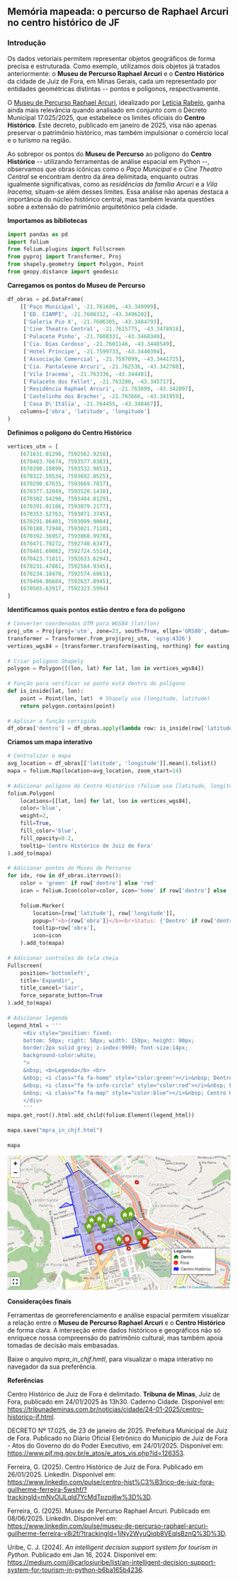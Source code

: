 ## Memória mapeada: o percurso de Raphael Arcuri no centro histórico de JF

### Introdução

Os dados vetoriais permitem representar objetos geográficos de forma
precisa e estruturada. Como exemplo, utilizamos dois objetos já tratados
anteriormente: o **Museu de Percurso Raphael Arcuri** e o **Centro
Histórico** da cidade de Juiz de Fora, em Minas Gerais, cada um
representado por entidades geométricas distintas -- pontos e polígonos,
respectivamente.

O [Museu de Percurso Raphael
Arcuri](https://www.instagram.com/museuraphaelarcuri?igsh=MWRjNWV1cnZnczE5aQ==),
idealizado por [Letícia
Rabelo](https://www.instagram.com/leticiarabelo.arq?igsh=dndsYTdsemM4ZWdw),
ganha ainda mais relevância quando analisado em conjunto com o Decreto
Municipal 17.025/2025, que estabelece os limites oficiais do **Centro
Histórico**. Este decreto, publicado em janeiro de 2025, visa não apenas
preservar o patrimônio histórico, mas também impulsionar o comércio
local e o turismo na região.

Ao sobrepor os pontos do **Museu de Percurso** ao polígono do **Centro
Histórico** -- utilizando ferramentas de análise espacial em Python --,
observamos que obras icônicas como o *Paço Municipal* e o *Cine Theatro
Central* se encontram dentro da área delimitada, enquanto outras
igualmente significativas, como as *residências da família Arcuri* e a
*Vila Iracema,* situam-se além desses limites. Essa análise não apenas
destaca a importância do núcleo histórico central, mas também levanta
questões sobre a extensão do patrimônio arquitetônico pela cidade.

**Importamos as bibliotecas**

``` python
import pandas as pd
import folium
from folium.plugins import Fullscreen
from pyproj import Transformer, Proj
from shapely.geometry import Polygon, Point
from geopy.distance import geodesic
```

**Carregamos os pontos do Museu de Percurso**

``` python
df_obras = pd.DataFrame(
    [['Paço Municipal', -21.761600, -43.349999],
     ['ED. CIAMPI', -21.7608312, -43.3496202],
     ['Galeria Pio X', -21.7606305, -43.3484793],
     ['Cine Theatro Central', -21.7615775, -43.3478918],
     ['Palacete Pinho', -21.7608331, -43.3468349],
     ['Cia. Dias Cardoso', -21.7601146, -43.3448549],
     ['Hotel Príncipe', -21.7599733, -43.3440394],
     ['Associação Comercial', -21.7597099, -43.3441725],
     ['Cia. Pantaleone Arcuri', -21.762536, -43.342788],
     ['Vila Iracema', -21.763336, -43.344481],
     ['Palacete dos Fellet', -21.763280, -43.345717],
     ['Residência Raphael Arcuri', -21.763699, -43.342097],
     ['Castelinho dos Bracher', -21.763666, -43.341959],
     ['Casa D\'Itália', -21.764455, -43.348467]],
    columns=['obra', 'latitude', 'longitude']
)
```

**Definimos o polígono do Centro Histórico**

``` python
vertices_utm = [
    (671631.01298, 7592562.9258),  
    (670483.76674, 7593577.0383),  
    (670398.10899, 7593532.9851),  
    (670322.59534, 7593692.0525),  
    (670290.67635, 7593669.7837),  
    (670377.32049, 7593520.1438),  
    (670302.54290, 7593484.0129),  
    (670391.01186, 7593079.2177),  
    (670353.52763, 7593071.3745),  
    (670291.86401, 7593099.9004),  
    (670188.72948, 7593021.7110),  
    (670392.36957, 7593068.9978),  
    (670471.79272, 7592740.6347),  
    (670401.69082, 7592724.5514),  
    (670423.71811, 7592633.6294),  
    (670231.47881, 7592584.9345),  
    (670234.18470, 7592574.6061),  
    (670494.86684, 7592637.8945),  
    (670565.63917, 7592323.5994)
]
```

**Identificamos quais pontos estão dentro e fora do polígono**

``` python
# Converter coordenadas UTM para WGS84 (lat/lon)
proj_utm = Proj(proj='utm', zone=23, south=True, ellps='GRS80', datum='WGS84')
transformer = Transformer.from_proj(proj_utm, 'epsg:4326')
vertices_wgs84 = [transformer.transform(easting, northing) for easting, northing in vertices_utm]

# Criar polígono Shapely 
polygon = Polygon([(lon, lat) for lat, lon in vertices_wgs84])

# Função para verificar se ponto está dentro do polígono
def is_inside(lat, lon):
    point = Point(lon, lat)  # Shapely usa (longitude, latitude)
    return polygon.contains(point)

# Aplicar a função corrigida
df_obras['dentro'] = df_obras.apply(lambda row: is_inside(row['latitude'], row['longitude']), axis=1)
```

**Criamos um mapa interativo**

``` python
# Centralizar o mapa
avg_location = df_obras[['latitude', 'longitude']].mean().tolist()
mapa = folium.Map(location=avg_location, zoom_start=14)

# Adicionar polígono do Centro Histórico (folium usa [latitude, longitude])
folium.Polygon(
    locations=[[lat, lon] for lat, lon in vertices_wgs84],
    color='blue',
    weight=2,
    fill=True,
    fill_color='blue',
    fill_opacity=0.2,
    tooltip='Centro Histórico de Juiz de Fora'
).add_to(mapa)

# Adicionar pontos do Museu de Percurso
for idx, row in df_obras.iterrows():
    color = 'green' if row['dentro'] else 'red'
    icon = folium.Icon(color=color, icon='home' if row['dentro'] else 'info-sign')
    
    folium.Marker(
        location=[row['latitude'], row['longitude']],
        popup=f"<b>{row['obra']}</b><br>Status: {'Dentro' if row['dentro'] else 'Fora'} do Centro Histórico",
        tooltip=row['obra'],
        icon=icon
    ).add_to(mapa)

# Adicionar controles de tela cheia
Fullscreen(
    position='bottomleft',
    title='Expandir',
    title_cancel='Sair',
    force_separate_button=True
).add_to(mapa)

# Adicionar legenda
legend_html = '''
     <div style="position: fixed; 
     bottom: 50px; right: 50px; width: 150px; height: 90px; 
     border:2px solid grey; z-index:9999; font-size:14px;
     background-color:white;
     ">
     &nbsp; <b>Legenda</b> <br>
     &nbsp; <i class="fa fa-home" style="color:green"></i>&nbsp; Dentro <br>
     &nbsp; <i class="fa fa-info-circle" style="color:red"></i>&nbsp; Fora <br>
     &nbsp; <i class="fa fa-map" style="color:blue"></i>&nbsp; Centro Histórico
     </div>
     '''
mapa.get_root().html.add_child(folium.Element(legend_html))

mapa.save("mpra_in_chjf.html")

mapa
```
![](mpra_in_chjf.png)



**Considerações finais**

Ferramentas de georreferenciamento e análise espacial permitem
visualizar a relação entre o **Museu de Percurso Raphael Arcuri** e o
**Centro Histórico** de forma clara. A interseção entre dados históricos
e geográficos não só enriquece nossa compreensão do patrimônio cultural,
mas também apoia tomadas de decisão mais embasadas.

Baixe o arquivo *mpra_in_chjf.hmtl*, para visualizar o mapa interativo no navegador da sua preferência.



**Referências**

Centro Histórico de Juiz de Fora é delimitado. **Tribuna de Minas**,
Juiz de Fora, publicado em 24/01/2025 às 13h30. Caderno Cidade.
Disponível em:
<https://tribunademinas.com.br/noticias/cidade/24-01-2025/centro-historico-jf.html>.

DECRETO Nº 17.025, de 23 de janeiro de 2025. Prefeitura Municipal de
Juiz de Fora. Publicado no Diário Oficial Eletrônico do Município de
Juiz de Fora - Atos do Governo do do Poder Executivo, em 24/01/2025.
Disponível em:
<https://www.pjf.mg.gov.br/e_atos/e_atos_vis.php?id=126353>.

Ferreira, G. (2025). Centro Histórico de Juiz de Fora. Publicado em
26/01/2025. LinkedIn. Disponível em:
<https://www.linkedin.com/pulse/centro-hist%C3%B3rico-de-juiz-fora-guilherme-ferreira-5wshf/?trackingId=mNyOlJLqld7YcMdTpzpi6w%3D%3D>.

Ferreira, G. (2025). Museu de Percurso Raphael Arcuri. Publicado em
08/06/2025. LinkedIn. Disponível em:
<https://www.linkedin.com/pulse/museu-de-percurso-raphael-arcuri-guilherme-ferreira-v8i2f/?trackingId=1jNy2WyuQiqb8VEqlsBznQ%3D%3D>.

Uribe, C. J. (2024). *An intelligent decision support system for tourism
in Python*. Publicado em Jan 16, 2024. Disponível em:
<https://medium.com/@carlosjuribe/list/an-intelligent-decision-support-system-for-tourism-in-python-b6ba165b4236>.
